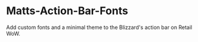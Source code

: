 # Matts-Action-Bar-Fonts
Add custom fonts and a minimal theme to the Blizzard's action bar on Retail WoW. 
